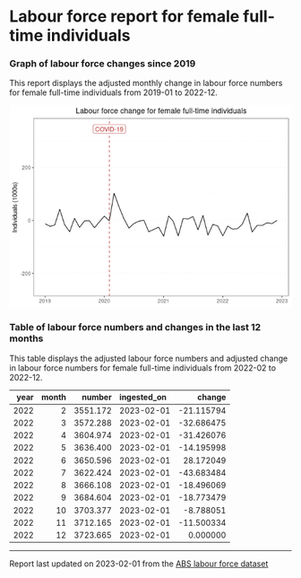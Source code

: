 Labour force report for female full-time individuals
================

### Graph of labour force changes since 2019

This report displays the adjusted monthly change in labour force numbers
for female full-time individuals from 2019-01 to 2022-12.

![](female_full-time_report_files/figure-gfm/unnamed-chunk-2-1.png)<!-- -->

### Table of labour force numbers and changes in the last 12 months

This table displays the adjusted labour force numbers and adjusted
change in labour force numbers for female full-time individuals from
2022-02 to 2022-12.

| year | month |   number | ingested_on |     change |
|-----:|------:|---------:|:------------|-----------:|
| 2022 |     2 | 3551.172 | 2023-02-01  | -21.115794 |
| 2022 |     3 | 3572.288 | 2023-02-01  | -32.686475 |
| 2022 |     4 | 3604.974 | 2023-02-01  | -31.426076 |
| 2022 |     5 | 3636.400 | 2023-02-01  | -14.195998 |
| 2022 |     6 | 3650.596 | 2023-02-01  |  28.172049 |
| 2022 |     7 | 3622.424 | 2023-02-01  | -43.683484 |
| 2022 |     8 | 3666.108 | 2023-02-01  | -18.496069 |
| 2022 |     9 | 3684.604 | 2023-02-01  | -18.773479 |
| 2022 |    10 | 3703.377 | 2023-02-01  |  -8.788051 |
| 2022 |    11 | 3712.165 | 2023-02-01  | -11.500334 |
| 2022 |    12 | 3723.665 | 2023-02-01  |   0.000000 |

------------------------------------------------------------------------

Report last updated on 2023-02-01 from the [ABS labour force
dataset](https://www.abs.gov.au/statistics/labour/employment-and-unemployment/labour-force-australia/latest-release)
